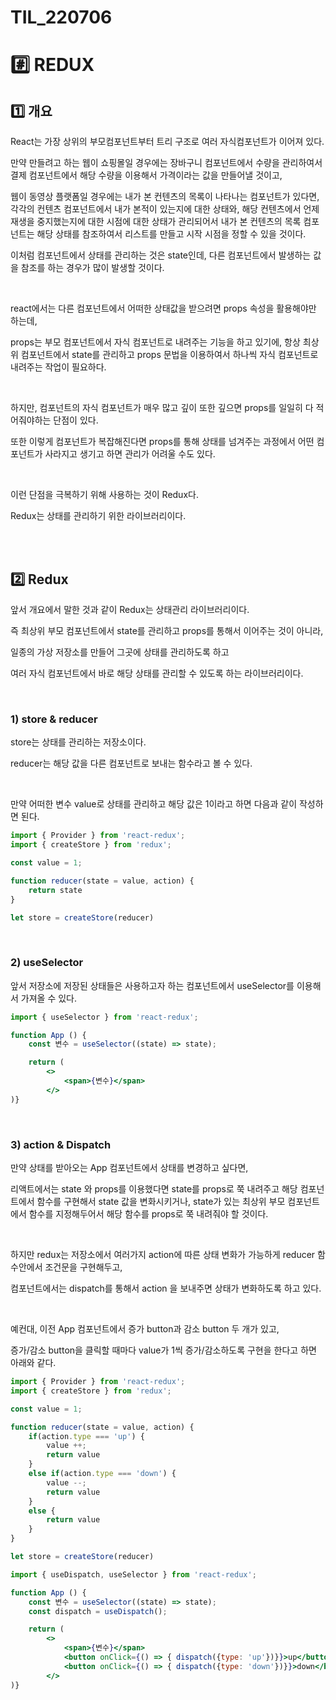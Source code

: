 # TIL_220706

# #️⃣ REDUX

## 1️⃣ 개요

React는 가장 상위의 부모컴포넌트부터 트리 구조로 여러 자식컴포넌트가 이어져 있다.

만약 만들려고 하는 웹이 쇼핑몰일 경우에는 장바구니 컴포넌트에서 수량을 관리하여서 결제 컴포넌트에서 해당 수량을 이용해서 가격이라는 값을 만들어낼 것이고,

웹이 동영상 플랫폼일 경우에는 내가 본 컨텐츠의 목록이 나타나는 컴포넌트가 있다면, 각각의 컨텐츠 컴포넌트에서 내가 본적이 있는지에 대한 상태와, 해당 컨텐츠에서 언제 재생을 중지했는지에 대한 시점에 대한 상태가 관리되어서 내가 본 컨텐츠의 목록 컴포넌트는 해당 상태를 참조하여서 리스트를 만들고 시작 시점을 정할 수 있을 것이다.

이처럼 컴포넌트에서 상태를 관리하는 것은 state인데, 다른 컴포넌트에서 발생하는 값을 참조를 하는 경우가 많이 발생할 것이다.

<br>

react에서는 다른 컴포넌트에서 어떠한 상태값을 받으려면 props 속성을 활용해야만 하는데,

props는 부모 컴포넌트에서 자식 컴포넌트로 내려주는 기능을 하고 있기에, 항상 최상위 컴포넌트에서 state를 관리하고 props 문법을 이용하여서 하나씩 자식 컴포넌트로 내려주는 작업이 필요하다.

<br>

하지만, 컴포넌트의 자식 컴포넌트가 매우 많고 깊이 또한 깊으면 props를 일일히 다 적어줘야하는 단점이 있다.

또한 이렇게 컴포넌트가 복잡해진다면 props를 통해 상태를 넘겨주는 과정에서 어떤 컴포넌트가 사라지고 생기고 하면 관리가 어려울 수도 있다.

<br>

이런 단점을 극복하기 위해 사용하는 것이  Redux다.

Redux는 상태를 관리하기 위한 라이브러리이다.

<br><br>

## 2️⃣ Redux

앞서 개요에서 말한 것과 같이 Redux는 상태관리 라이브러리이다.

즉 최상위 부모 컴포넌트에서 state를 관리하고 props를 통해서 이어주는 것이 아니라,

일종의 가상 저장소를 만들어 그곳에 상태를 관리하도록 하고

여러 자식 컴포넌트에서 바로 해당 상태를 관리할 수 있도록 하는 라이브러리이다.

<br>

### 1) store & reducer

store는 상태를 관리하는 저장소이다.

reducer는 해당 값을 다른 컴포넌트로 보내는 함수라고 볼 수 있다.

<br>

만약 어떠한 변수 value로 상태를 관리하고 해당 값은 1이라고 하면 다음과 같이 작성하면 된다.

```jsx
import { Provider } from 'react-redux';
import { createStore } from 'redux';

const value = 1;

function reducer(state = value, action) {
	return state
}

let store = createStore(reducer)
```

<br>

### **2) useSelector**

앞서 저장소에 저장된 상태들은 사용하고자 하는 컴포넌트에서 useSelector를 이용해서 가져올 수 있다.

```jsx
import { useSelector } from 'react-redux';

function App () {
	const 변수 = useSelector((state) => state);

	return (
		<>
			<span>{변수}</span>
		</>
)}
```

<br>

### **3) action & Dispatch**

만약 상태를 받아오는 App 컴포넌트에서 상태를 변경하고 싶다면, 

리액트에서는 state 와 props를 이용했다면 state를 props로 쭉 내려주고 해당 컴포넌트에서 함수를 구현해서 state 값을 변화시키거나, state가 있는 최상위 부모 컴포넌트에서 함수를 지정해두어서 해당 함수를 props로 쭉 내려줘야 할 것이다.

<br>

하지만 redux는 저장소에서 여러가지 action에 따른 상태 변화가 가능하게 reducer 함수안에서 조건문을 구현해두고, 

컴포넌트에서는 dispatch를 통해서 action 을 보내주면 상태가 변화하도록 하고 있다.

<br>

예컨대, 이전 App 컴포넌트에서 증가 button과 감소 button 두 개가 있고, 

증가/감소 button을 클릭할 때마다 value가 1씩 증가/감소하도록 구현을 한다고 하면 아래와 같다.

```jsx
import { Provider } from 'react-redux';
import { createStore } from 'redux';

const value = 1;

function reducer(state = value, action) {
	if(action.type === 'up') {
		value ++;
		return value
	}
	else if(action.type === 'down') {
		value --;
		return value
	}
	else {
		return value
	}
}

let store = createStore(reducer)
```

```jsx
import { useDispatch, useSelector } from 'react-redux';

function App () {
	const 변수 = useSelector((state) => state);
	const dispatch = useDispatch();

	return (
		<>
			<span>{변수}</span>
			<button onClick={() => { dispatch({type: 'up'})}}>up</button>
			<button onClick={() => { dispatch({type: 'down'})}}>down</button>
		</>
)}
```